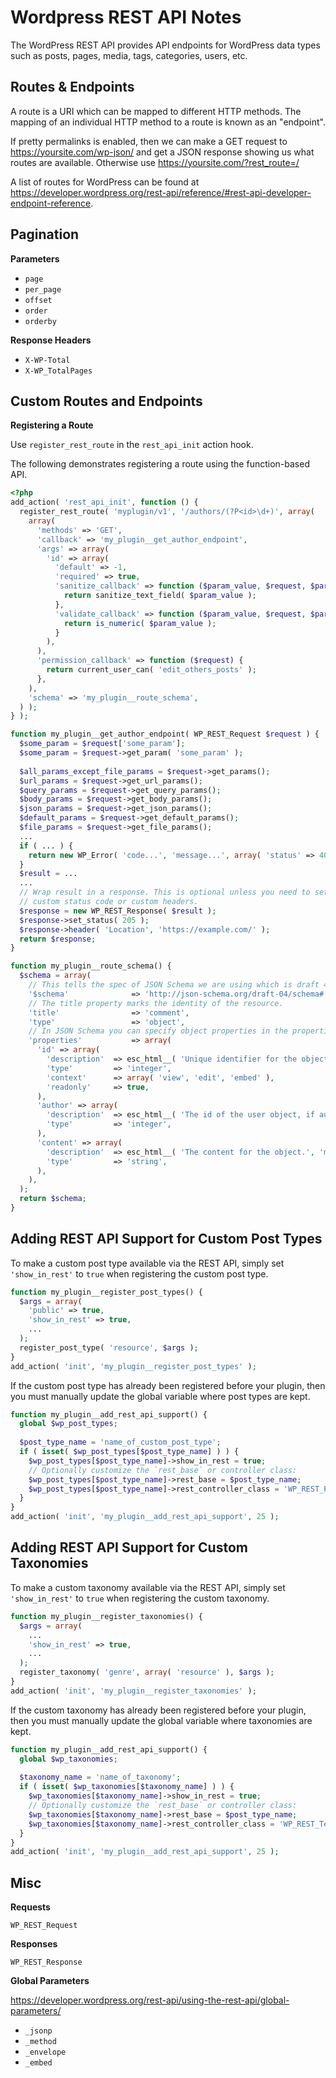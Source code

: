 # Wordpress REST API Notes

The WordPress REST API provides API endpoints for WordPress data types such as
posts, pages, media, tags, categories, users, etc.


## Routes & Endpoints

A route is a URI which can be mapped to different HTTP methods. The mapping of
an individual HTTP method to a route is known as an "endpoint".

If pretty permalinks is enabled, then we can make a GET request to
https://yoursite.com/wp-json/ and get a JSON response showing us what routes are
available. Otherwise use https://yoursite.com/?rest_route=/

A list of routes for WordPress can be found at
https://developer.wordpress.org/rest-api/reference/#rest-api-developer-endpoint-reference.


## Pagination

**Parameters**

- `page`
- `per_page`
- `offset`
- `order`
- `orderby`

**Response Headers**

- `X-WP-Total`
- `X-WP_TotalPages`


## Custom Routes and Endpoints

**Registering a Route**

Use `register_rest_route` in the `rest_api_init` action hook.

The following demonstrates registering a route using the function-based API.

```php
<?php
add_action( 'rest_api_init', function () {
  register_rest_route( 'myplugin/v1', '/authors/(?P<id>\d+)', array(
    array(
      'methods' => 'GET',
      'callback' => 'my_plugin__get_author_endpoint',
      'args' => array(
        'id' => array(
          'default' => -1,
          'required' => true,
          'sanitize_callback' => function ($param_value, $request, $param_name) {
            return sanitize_text_field( $param_value );
          },
          'validate_callback' => function ($param_value, $request, $param_name) {
            return is_numeric( $param_value );
          }
        ),
      ),
      'permission_callback' => function ($request) {
        return current_user_can( 'edit_others_posts' );
      },
    ),
    'schema' => 'my_plugin__route_schema',
  ) );
} );

function my_plugin__get_author_endpoint( WP_REST_Request $request ) {
  $some_param = $request['some_param'];
  $some_param = $request->get_param( 'some_param' );
  
  $all_params_except_file_params = $request->get_params();
  $url_params = $request->get_url_params();
  $query_params = $request->get_query_params();
  $body_params = $request->get_body_params();
  $json_params = $request->get_json_params();
  $default_params = $request->get_default_params();
  $file_params = $request->get_file_params();
  ...
  if ( ... ) {
    return new WP_Error( 'code...', 'message...', array( 'status' => 404 ) );
  }
  $result = ...
  ...
  // Wrap result in a response. This is optional unless you need to set a
  // custom status code or custom headers.
  $response = new WP_REST_Response( $result );
  $response->set_status( 205 );
  $response->header( 'Location', 'https://example.com/' );
  return $response;
}

function my_plugin__route_schema() {
  $schema = array(
    // This tells the spec of JSON Schema we are using which is draft 4.
    '$schema'              => 'http://json-schema.org/draft-04/schema#',
    // The title property marks the identity of the resource.
    'title'                => 'comment',
    'type'                 => 'object',
    // In JSON Schema you can specify object properties in the properties attribute.
    'properties'           => array(
      'id' => array(
        'description'  => esc_html__( 'Unique identifier for the object.', 'my-textdomain' ),
        'type'         => 'integer',
        'context'      => array( 'view', 'edit', 'embed' ),
        'readonly'     => true,
      ),
      'author' => array(
        'description'  => esc_html__( 'The id of the user object, if author was a user.', 'my-textdomain' ),
        'type'         => 'integer',
      ),
      'content' => array(
        'description'  => esc_html__( 'The content for the object.', 'my-textdomain' ),
        'type'         => 'string',
      ),
    ),
  );
  return $schema;
}
```


## Adding REST API Support for Custom Post Types

To make a custom post type available via the REST API, simply set
`'show_in_rest'` to `true` when registering the custom post type.

```php
function my_plugin__register_post_types() {
  $args = array(
    'public' => true,
    'show_in_rest' => true,
    ...
  );
  register_post_type( 'resource', $args );
}
add_action( 'init', 'my_plugin__register_post_types' );
```

If the custom post type has already been registered before your plugin, then you
must manually update the global variable where post types are kept.

```php
function my_plugin__add_rest_api_support() {
  global $wp_post_types;
  
  $post_type_name = 'name_of_custom_post_type';
  if ( isset( $wp_post_types[$post_type_name] ) ) {
    $wp_post_types[$post_type_name]->show_in_rest = true;
    // Optionally customize the `rest_base` or controller class:
    $wp_post_types[$post_type_name]->rest_base = $post_type_name;
    $wp_post_types[$post_type_name]->rest_controller_class = 'WP_REST_Posts_Controller';
  }
}
add_action( 'init', 'my_plugin__add_rest_api_support', 25 );
```


## Adding REST API Support for Custom Taxonomies

To make a custom taxonomy available via the REST API, simply set
`'show_in_rest'` to `true` when registering the custom taxonomy.

```php
function my_plugin__register_taxonomies() {
  $args = array(
    ...
    'show_in_rest' => true,
    ...
  );
  register_taxonomy( 'genre', array( 'resource' ), $args );
}
add_action( 'init', 'my_plugin__register_taxonomies' );
```

If the custom taxonomy has already been registered before your plugin, then you
must manually update the global variable where taxonomies are kept.

```php
function my_plugin__add_rest_api_support() {
  global $wp_taxonomies;
  
  $taxonomy_name = 'name_of_taxonomy';
  if ( isset( $wp_taxonomies[$taxonomy_name] ) ) {
    $wp_taxonomies[$taxonomy_name]->show_in_rest = true;
    // Optionally customize the `rest_base` or controller class:
    $wp_taxonomies[$taxonomy_name]->rest_base = $post_type_name;
    $wp_taxonomies[$taxonomy_name]->rest_controller_class = 'WP_REST_Terms_Controller';
  }
}
add_action( 'init', 'my_plugin__add_rest_api_support', 25 );
```


## Misc

**Requests**

`WP_REST_Request`

**Responses**

`WP_REST_Response`

**Global Parameters**

https://developer.wordpress.org/rest-api/using-the-rest-api/global-parameters/

- `_jsonp`
- `_method`
- `_envelope`
- `_embed`

